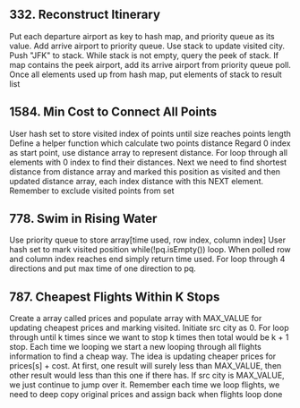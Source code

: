 ## 332. Reconstruct Itinerary
Put each departure airport as key to hash map, and priority queue as its value. Add arrive airport to priority queue.
Use stack to update visited city. Push "JFK" to stack.
While stack is not empty, query the peek of stack. If map contains the peek airport, add its arrive airport from priority queue poll. Once all elements used up from hash map, put elements of stack to result list

## 1584. Min Cost to Connect All Points
User hash set to store visited index of points until size reaches points length
Define a helper function which calculate two points distance
Regard 0 index as start point, use distance array to represent distance. For loop through all elements with 0 index to find their distances.
Next we need to find shortest distance from distance array and marked this position as visited and then updated distance array, each index distance with this NEXT element. Remember to exclude visited points from set

## 778. Swim in Rising Water
Use priority queue to store array[time used, row index, column index]
User hash set to mark visited position
while(!pq.isEmpty()) loop. When polled row and column index reaches end simply return time used.
For loop through 4 directions and put max time of one direction to pq.

## 787. Cheapest Flights Within K Stops
Create a array called prices and populate array with MAX_VALUE for updating cheapest prices and marking visited. Initiate src city as 0.
For loop through until k times since we want to stop k times then total would be k + 1 stop. 
Each time we looping we start a new looping through all flights information to find a cheap way. The idea is updating cheaper prices for prices[s] + cost. At first, one result will surely less than MAX_VALUE, then other result would less than this one if there has. If src city is MAX_VALUE, we just continue to jump over it. Remember each time we loop flights, we need to deep copy original prices and assign back when flights loop done
